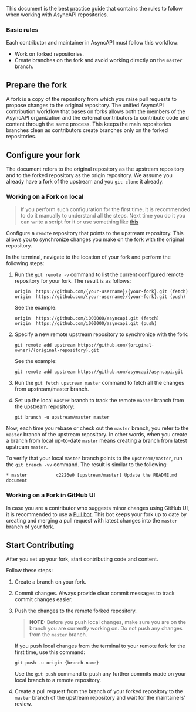 This document is the best practice guide that contains the rules to follow when working with AsyncAPI repositories.

### Basic rules

Each contributor and maintainer in AsyncAPI must follow this workflow:

* Work on forked repositories.
* Create branches on the fork and avoid working directly on the `master` branch.

## Prepare the fork

A fork is a copy of the repository from which you raise pull requests to propose changes to the original repository.
The unified AsyncAPI contribution workflow that bases on forks allows both the members of the AsyncAPI organization and the external contributors to contribute code and content through the same process. This keeps the main repositories branches clean as contributors create branches only on the forked repositories.

## Configure your fork

The document refers to the original repository as the upstream repository and to the forked repository as the origin repository. We assume you already have a fork of the upstream and you `git clone` it already.

### Working on a Fork on local

> If you perform such configuration for the first time, it is recommended to do it manually to understand all the steps. Next time you do it you can write a script for it or use something like [this](https://gist.github.com/derberg/87319e9c486e4a6c9bef5b629ab0d386)

Configure a `remote` repository that points to the upstream repository. This allows you to synchronize changes you make on the fork with the original repository.

In the terminal, navigate to the location of your fork and perform the following steps:

1.  Run the `git remote -v` command to list the current configured remote repository for your fork.
The result is as follows:
    ```
    origin  https://github.com/{your-username}/{your-fork}.git (fetch)
    origin  https://github.com/{your-username}/{your-fork}.git (push)
    ```
    See the example:
    ```
    origin	https://github.com/i000000/asyncapi.git (fetch)
    origin	https://github.com/i000000/asyncapi.git (push)
    ```

2. Specify a new remote upstream repository to synchronize with the fork:
    ```
    git remote add upstream https://github.com/{original-owner}/{original-repository}.git
    ```
    See the example:
    ```
    git remote add upstream https://github.com/asyncapi/asyncapi.git
    ```
3. Run the `git fetch upstream master` command to fetch all the changes from upstream/master branch.
4. Set up the local `master` branch to track the remote `master` branch from the upstream repository:
    ```
    git branch -u upstream/master master
    ```

Now, each time you rebase or check out the `master` branch, you refer to the `master` branch of the upstream repository. In other words, when you create a branch from local up-to-date `master` means creating a branch from latest upstream `master`.

To verify that your local `master` branch points to the `upstream/master`, run the `git branch -vv` command. The result is similar to the following:
```
* master           c2226e0 [upstream/master] Update the README.md document
```

### Working on a Fork in GitHub UI

In case you are a contributor who suggests minor changes using GitHub UI, it is recommended to use a [Pull bot](https://probot.github.io/apps/pull). This bot keeps your fork up to date by creating and merging a pull request with latest changes into the `master `branch of your fork.

## Start Contributing

After you set up your fork, start contributing code and content.

Follow these steps:

1. Create a branch on your fork.

2. Commit changes. Always provide clear commit messages to track commit changes easier.

3. Push the changes to the remote forked repository.

    >**NOTE:** Before you push local changes, make sure you are on the branch you are currently working on. Do not push any changes from the `master` branch.

    If you push local changes from the terminal to your remote fork for the first time, use this command:
    ```
    git push -u origin {branch-name}
    ```
    Use the `git push` command to push any further commits made on your local branch to a remote repository.  

4. Create a pull request from the branch of your forked repository to the `master` branch of the upstream repository and wait for the maintainers' review.
